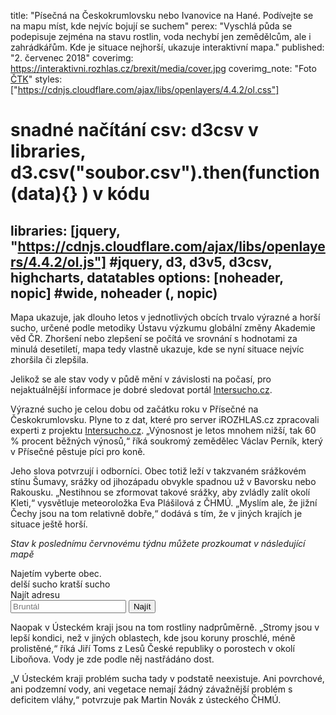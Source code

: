 title: "Písečná na Českokrumlovsku nebo Ivanovice na Hané. Podívejte se na mapu míst, kde nejvíc bojují se suchem"
perex: "Vyschlá půda se podepisuje zejména na stavu rostlin, voda nechybí jen zemědělcům, ale i zahrádkářům. Kde je situace nejhorší, ukazuje interaktivní mapa."
published: "2. červenec 2018"
coverimg: https://interaktivni.rozhlas.cz/brexit/media/cover.jpg
coverimg_note: "Foto <a href='#'>ČTK</a>"
styles: ["https://cdnjs.cloudflare.com/ajax/libs/openlayers/4.4.2/ol.css"]
# snadné načítání csv: d3csv v libraries, d3.csv("soubor.csv").then(function(data){} ) v kódu
libraries: [jquery, "https://cdnjs.cloudflare.com/ajax/libs/openlayers/4.4.2/ol.js"] #jquery, d3, d3v5, d3csv, highcharts, datatables
options: [noheader, nopic] #wide, noheader (, nopic)
---
<left>
	<p>
	Mapa ukazuje, jak dlouho letos v jednotlivých obcích trvalo výrazné a horší sucho, určené podle metodiky Ústavu výzkumu globální změny Akademie věd ČR. Zhoršení nebo zlepšení se počítá ve srovnání s hodnotami za minulá desetiletí, mapa tedy vlastně ukazuje, kde se nyní situace nejvíc zhoršila či zlepšila.
	</p>
	<p>
	Jelikož se ale stav vody v půdě mění v závislosti na počasí, pro nejaktuálnější informace je dobré sledovat portál <a target="_blank" href="http://www.intersucho.cz">Intersucho.cz</a>.
	</p>
</left>

Výrazné sucho je celou dobu od začátku roku v Přísečné na Českokrumlovsku. Plyne to z dat, které pro server iROZHLAS.cz zpracovali experti z projektu [Intersucho.cz](http://www.intersucho.cz). „Výnosnost je letos mnohem nižší, tak 60 % procent běžných výnosů,“ říká soukromý zemědělec Václav Perník, který v Přísečné pěstuje píci pro koně.

Jeho slova potvrzují i odborníci. Obec totiž leží v takzvaném srážkovém stínu Šumavy, srážky od jihozápadu obvykle spadnou už v Bavorsku nebo Rakousku. „Nestihnou se zformovat takové srážky, aby zvládly zalít okolí Kleti,“ vysvětluje meteoroložka Eva Plášilová z ČHMÚ. „Myslím ale, že jižní Čechy jsou na tom relativně dobře,“ dodává s tím, že v jiných krajích je situace ještě horší.

_Stav k poslednímu červnovému týdnu můžete prozkoumat v následující mapě_

<wide>
<div id="mapdiv">
	<div id="select"></div>
	<div id="tooltip">Najetím vyberte obec.</div>
	<div id="map" class="map"></div>
	<div id="legend">
		<div id="scale"></div>
		<span class="zisk">delší sucho</span>
		<span class="ztrata">kratší sucho</span>
	</div>
	 <form action="?" id='frm-geocode'>
	  <label for="inp-geocode">Najít adresu</label>
	  <div class="inputs">
	    <input type="text" id="inp-geocode" placeholder="Bruntál">
	    <input type="submit" value="Najít">
	  </div>
	</form>
</div>
</wide>

Naopak v Ústeckém kraji jsou na tom rostliny nadprůměrně. „Stromy jsou v lepší kondici, než v jiných oblastech, kde jsou koruny proschlé, méně prolistěné,“ říká Jiří Toms z Lesů České republiky o porostech v okolí Liboňova. Vody je zde podle něj nastřádáno dost. 

„V Ústeckém kraji problém sucha tady v podstatě neexistuje. Ani povrchové, ani podzemní vody, ani vegetace nemají žádný závažnější problém s deficitem vláhy,“ potvrzuje pak Martin Novák z ústeckého ČHMÚ.